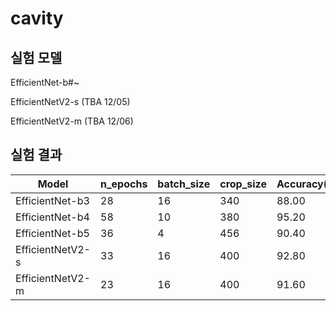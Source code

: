 # cavity

## 실험 모델
EfficientNet-b#~

EfficientNetV2-s (TBA 12/05)

EfficientNetV2-m (TBA 12/06)

## 실험 결과
|Model|n_epochs|batch_size|crop_size|Accuracy(%)|
|--|--|--|--|--|
|EfficientNet-b3|28|16|340|88.00|
|EfficientNet-b4|58|10|380|95.20|
|EfficientNet-b5|36|4|456|90.40|
|EfficientNetV2-s|33|16|400|92.80|
|EfficientNetV2-m|23|16|400|91.60|
